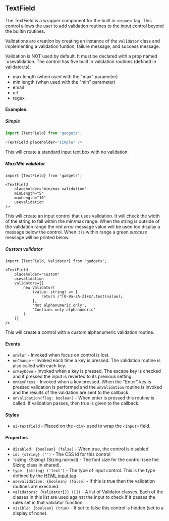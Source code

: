 <a name="module_TextField"></a>

## TextField
The TextField is a wrapper component for the built in `<input>` tag.  Thiscontrol allows the user to add validation routines to the input controlbeyond the builtin routines.Validations are creation by creating an instance of the `Validator` class andimplementing a validation funtion, failure message, and success message.Validation is NOT used by default.  It must be declared with a prop named`usevalidation.  The control has five built in validation routines (definedin validator.ts):- max length (when used with the "max" parameter)- min length (when used with the "min" parameter)- email- url- regex#### Examples:##### Simple```javascriptimport {TextField} from 'gadgets';<TextField placeholder="simple" />```This will create a standard input text box with no validation.##### Max/Min validator```import {TextField} from 'gadgets';<TextField    placeholder="min/max validation"    minLength="5"    maxLength="10"    usevalidation/>```This will create an input control that uses validation.  It will check thewidth of the string to fall within the min/max range.  When the string isoutside of the validation range the red *error* message value will be usedtoo display a message below the control.  When it is within range a green*success* message will be printed below.##### Custom validator```import {TextField, Validator} from 'gadgets';<TextField    placeholder="custom"    usevalidation    validators={[        new Validator(            (value: string) => {                return /^[0-9a-zA-Z]+$/.test(value);            },            'Not alphanumeric only',            'Contains only alphanumeric'        )    ]}/>```This will create a control with a custom alphanumeric validation routine.#### Events- `onBlur` - Invoked when focus on control is lost.- `onChange` - Invoked each time a key is pressed.  The validation routine isalso called with each key.- `onKeyDown` - Invoked when a key is pressed.  The escape key is checkedand if pressed the input is reverted to its previous setting.- `onKeyPress` - Invoked when a key pressed.  When the "Enter" key is pressedvalidation is performed and the `onValidation` routine is invoked and theresults of the validation are sent to the callback.- `onValidation(flag: boolean)` - When enter is pressed this routine iscalled.  If validation passes, then true is given to the callback.#### Styles- `ui-textfield` - Placed on the `<div>` used to wrap the `<input>` field.#### Properties- `disabled: {boolean} (false)` - When true, the control is disabled- `id: {string} ('')` - The CSS id for this control- `sizing: {Sizing} (Sizing.normal) - The font size for the control (seethe Sizing class in shared).- `type: {string} ('text')` - The type of input control.  This is the typedefined by the [HTML input tag](https://developer.mozilla.org/en-US/docs/Web/HTML/Element/input).- `usevalidation: {boolean} (false)` - If this is true then the validationroutines are exectued.- `validators: {Validator[]} ([])` - A list of Validator classes.  Each of theclasses in this list are used against the input to check if it passes therules set in that validator function.- `visible: {boolean} (true)` - If set to false this control is hidden (setto a display of none).

